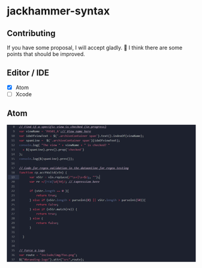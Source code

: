 # jackhammer-syntax

## Contributing

If you have some proposal, I will accept gladly. 🤠
I think there are some points that should be improved.

## Editor / IDE

- [x] Atom
- [ ] Xcode

## Atom

[![Atom Sample](atom-sample.png)](https://atom.io/themes/jackhammer-syntax)
